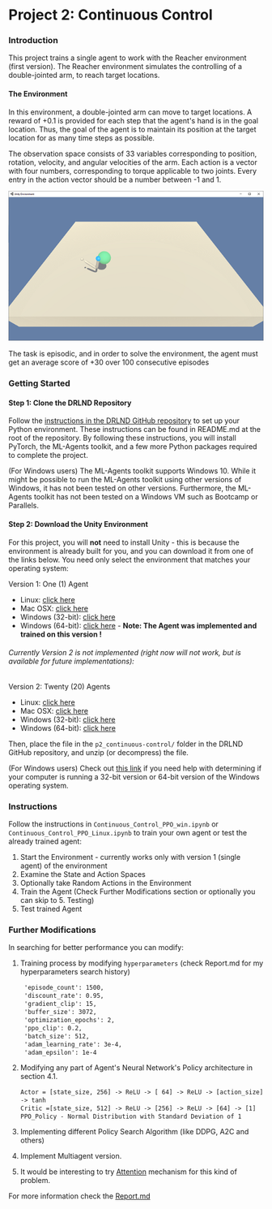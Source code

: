[//]: # (Image References)

[image1]: single_agent_solved.png "Trained Agent"

# Project 2: Continuous Control

### Introduction

This project trains a single agent to work with the Reacher environment (first version). The Reacher environment simulates the controlling of a double-jointed arm, to reach target locations.

#### The Environment
In this environment, a double-jointed arm can move to target locations. A reward of +0.1 is provided for each step that the agent's hand is in the goal location. Thus, the goal of the agent is to maintain its position at the target location for as many time steps as possible.

The observation space consists of 33 variables corresponding to position, rotation, velocity, and angular velocities of the arm. Each action is a vector with four numbers, corresponding to torque applicable to two joints. Every entry in the action vector should be a number between -1 and 1.

![Trained Agent][image1]

The task is episodic, and in order to solve the environment, the agent must get an average score of +30 over 100 consecutive episodes

### Getting Started
#### Step 1: Clone the DRLND Repository

Follow the [instructions in the DRLND GitHub repository](https://github.com/udacity/deep-reinforcement-learning#dependencies) to set up your Python environment. These instructions can be found in README.md at the root of the repository. By following these instructions, you will install PyTorch, the ML-Agents toolkit, and a few more Python packages required to complete the project.

(For Windows users) The ML-Agents toolkit supports Windows 10. While it might be possible to run the ML-Agents toolkit using other versions of Windows, it has not been tested on other versions. Furthermore, the ML-Agents toolkit has not been tested on a Windows VM such as Bootcamp or Parallels.

#### Step 2: Download the Unity Environment

For this project, you will **not** need to install Unity - this is because the environment is already built for you, and you can download it from one of the links below. You need only select the environment that matches your operating system:

Version 1: One (1) Agent
 - Linux: [click here](https://s3-us-west-1.amazonaws.com/udacity-drlnd/P2/Reacher/one_agent/Reacher_Linux.zip)
 - Mac OSX: [click here](https://s3-us-west-1.amazonaws.com/udacity-drlnd/P2/Reacher/one_agent/Reacher.app.zip)
 - Windows (32-bit): [click here](https://s3-us-west-1.amazonaws.com/udacity-drlnd/P2/Reacher/one_agent/Reacher_Windows_x86.zip)
 - Windows (64-bit): [click here](https://s3-us-west-1.amazonaws.com/udacity-drlnd/P2/Reacher/one_agent/Reacher_Windows_x86_64.zip) - **Note: The Agent was implemented and trained on this version !**

###### Currently Version 2 is not implemented (right now will not work, but is available for future implementations):
Version 2: Twenty (20) Agents
- Linux: [click here](https://s3-us-west-1.amazonaws.com/udacity-drlnd/P2/Reacher/Reacher_Linux.zip)
- Mac OSX: [click here](https://s3-us-west-1.amazonaws.com/udacity-drlnd/P2/Reacher/Reacher.app.zip)
- Windows (32-bit): [click here](https://s3-us-west-1.amazonaws.com/udacity-drlnd/P2/Reacher/Reacher_Windows_x86.zip)
- Windows (64-bit): [click here](https://s3-us-west-1.amazonaws.com/udacity-drlnd/P2/Reacher/Reacher_Windows_x86_64.zip)

Then, place the file in the `p2_continuous-control/` folder in the DRLND GitHub repository, and unzip (or decompress) the file.

(For Windows users) Check out [this link](https://support.microsoft.com/en-us/help/827218/how-to-determine-whether-a-computer-is-running-a-32-bit-version-or-64) if you need help with determining if your computer is running a 32-bit version or 64-bit version of the Windows operating system.

### Instructions

Follow the instructions in `Continuous_Control_PPO_win.ipynb` or `Continuous_Control_PPO_Linux.ipynb` to train your own agent or test the already trained agent:
1. Start the Environment - currently works only with version 1 (single agent) of the environment
2. Examine the State and Action Spaces
3. Optionally take Random Actions in the Environment
4. Train the Agent (Check Further Modifications section or optionally you can skip to 5. Testing)
5. Test trained Agent

### Further Modifications

In searching for better performance you can modify:
1. Training process by modifying `hyperparameters` (check Report.md for my hyperparameters search history)

        'episode_count': 1500,
        'discount_rate': 0.95,
        'gradient_clip': 15,
        'buffer_size': 3072,
        'optimization_epochs': 2,
        'ppo_clip': 0.2,
        'batch_size': 512,
        'adam_learning_rate': 3e-4,
        'adam_epsilon': 1e-4

 2. Modifying any part of Agent's Neural Network's Policy architecture in section 4.1.

        Actor = [state_size, 256] -> ReLU -> [ 64] -> ReLU -> [action_size] -> tanh
        Critic =[state_size, 512] -> ReLU -> [256] -> ReLU -> [64] -> [1]
        PPO_Policy - Normal Distribution with Standard Deviation of 1 

3. Implementing different Policy Search Algorithm (like DDPG, A2C and others)
4. Implement Multiagent version.
5. It would be interesting to try [Attention](https://arxiv.org/abs/1706.03762) mechanism for this kind of problem.

For more information check the [Report.md](Report.md)
